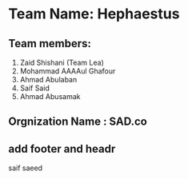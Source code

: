 # Team Name: Hephaestus

## Team members:
1. Zaid Shishani (Team Lea)
2. Mohammad AAAAul Ghafour 
3. Ahmad Abulaban
4. Saif Said
5. Ahmad Abusamak

## Orgnization Name : SAD.co


## add footer and headr
saif saeed  